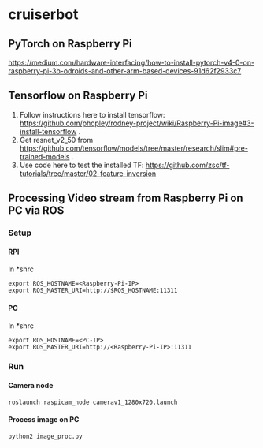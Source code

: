 # cruiserbot


## PyTorch on Raspberry Pi
https://medium.com/hardware-interfacing/how-to-install-pytorch-v4-0-on-raspberry-pi-3b-odroids-and-other-arm-based-devices-91d62f2933c7

## Tensorflow on Raspberry Pi
1. Follow instructions here to install tensorflow: https://github.com/phopley/rodney-project/wiki/Raspberry-Pi-image#3-install-tensorflow .
1. Get resnet_v2_50 from https://github.com/tensorflow/models/tree/master/research/slim#pre-trained-models .
1. Use code here to test the installed TF: https://github.com/zsc/tf-tutorials/tree/master/02-feature-inversion

## Processing Video stream from Raspberry Pi on PC via ROS
### Setup
#### RPI
In \*shrc
```
export ROS_HOSTNAME=<Raspberry-Pi-IP>
export ROS_MASTER_URI=http://$ROS_HOSTNAME:11311
```

#### PC
In \*shrc
```
export ROS_HOSTNAME=<PC-IP>
export ROS_MASTER_URI=http://<Raspberry-Pi-IP>:11311
```

### Run
#### Camera node
`roslaunch raspicam_node camerav1_1280x720.launch`

#### Process image on PC
`python2 image_proc.py`
